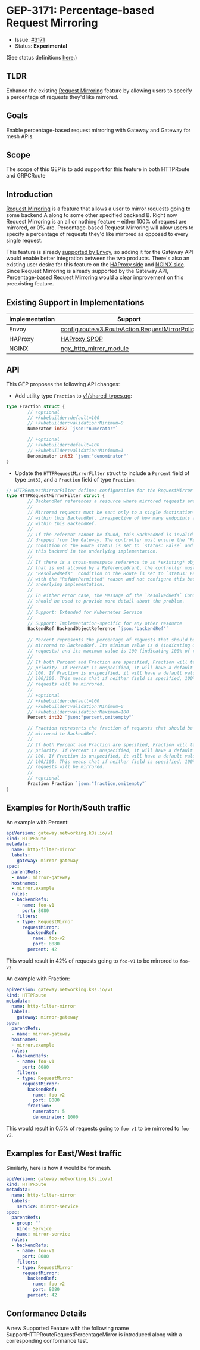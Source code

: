 # GEP-3171: Percentage-based Request Mirroring

* Issue: [#3171](https://github.com/kubernetes-sigs/gateway-api/issues/3171)
* Status: **Experimental**

(See status definitions [here](/geps/overview/#gep-states).)

## TLDR

Enhance the existing [Request Mirroring](https://gateway-api.sigs.k8s.io/guides/http-request-mirroring/) feature by allowing users to specify a percentage of requests they'd like mirrored.

## Goals

Enable percentage-based request mirroring with Gateway and Gateway for mesh APIs.

## Scope

<!-- TODO(https://github.com/kubernetes-sigs/gateway-api/issues/3514) Add GRPCRoute supportedFeatures and coverage -->
The scope of this GEP is to add support for this feature in both HTTPRoute and GRPCRoute

## Introduction

[Request Mirroring](https://gateway-api.sigs.k8s.io/guides/http-request-mirroring/) is a feature that allows a user to mirror requests going to some backend A along to some other specified backend B. Right now Request Mirroring is an all or nothing feature – either 100% of request are mirrored, or 0% are. Percentage-based Request Mirroring will allow users to specify a percentage of requests they'd like mirrored as opposed to every single request.   

This feature is already [supported by Envoy](https://www.envoyproxy.io/docs/envoy/latest/api-v3/config/route/v3/route_components.proto#envoy-v3-api-msg-config-route-v3-routeaction-requestmirrorpolicy), so adding it for the Gateway API would enable better integration between the two products. There's also an existing user desire for this feature on the [HAProxy side](https://www.haproxy.com/blog/haproxy-traffic-mirroring-for-real-world-testing) and [NGINX side](https://alex.dzyoba.com/blog/nginx-mirror/). Since Request Mirroring is already supported by the Gateway API, Percentage-based Request Mirroring would a clear improvement on this preexisting feature.

## Existing Support in Implementations

| Implementation | Support |
|----------------|------------|
| Envoy | [config.route.v3.RouteAction.RequestMirrorPolicy](config.route.v3.RouteAction.RequestMirrorPolicy) |
| HAProxy | [HAProxy SPOP](https://github.com/haproxytech/spoa-mirror) |
| NGINX | [ngx_http_mirror_module](https://nginx.org/en/docs/http/ngx_http_mirror_module.html) |


## API

This GEP proposes the following API changes:

* Add utility type `Fraction` to [v1/shared_types.go](https://github.com/kubernetes-sigs/gateway-api/blob/cb5bf1541fa70f0692aebde8c64bba434cf331b6/apis/v1/shared_types.go):


```go
type Fraction struct {
        // +optional
        // +kubebuilder:default=100
        // +kubebuilder:validation:Minimum=0
        Numerator int32 `json:"numerator"`

        // +optional
        // +kubebuilder:default=100
        // +kubebuilder:validation:Minimum=1
        Denominator int32 `json:"denominator"`
}
```


* Update the `HTTPRequestMirrorFilter` struct to include a `Percent` field of type `int32`, and a `Fraction` field of type `Fraction`:


```go
// HTTPRequestMirrorFilter defines configuration for the RequestMirror filter.
type HTTPRequestMirrorFilter struct {
        // BackendRef references a resource where mirrored requests are sent.
        //
        // Mirrored requests must be sent only to a single destination endpoint
        // within this BackendRef, irrespective of how many endpoints are present
        // within this BackendRef.
        //
        // If the referent cannot be found, this BackendRef is invalid and must be
        // dropped from the Gateway. The controller must ensure the "ResolvedRefs"
        // condition on the Route status is set to `status: False` and not configure
        // this backend in the underlying implementation.
        //
        // If there is a cross-namespace reference to an *existing* object
        // that is not allowed by a ReferenceGrant, the controller must ensure the
        // "ResolvedRefs"  condition on the Route is set to `status: False`,
        // with the "RefNotPermitted" reason and not configure this backend in the
        // underlying implementation.
        //
        // In either error case, the Message of the `ResolvedRefs` Condition
        // should be used to provide more detail about the problem.
        //
        // Support: Extended for Kubernetes Service
        //
        // Support: Implementation-specific for any other resource
        BackendRef BackendObjectReference `json:"backendRef"`
      
        // Percent represents the percentage of requests that should be
        // mirrored to BackendRef. Its minimum value is 0 (indicating 0% of
        // requests) and its maximum value is 100 (indicating 100% of requests).
        //
        // If both Percent and Fraction are specified, Fraction will take
        // priority. If Percent is unspecified, it will have a default value of
        // 100. If Fraction is unspecified, it will have a default value of
        // 100/100. This means that if neither field is specified, 100% of
        // requests will be mirrored.
        //
        // +optional
        // +kubebuilder:default=100
        // +kubebuilder:validation:Minimum=0
        // +kubebuilder:validation:Maximum=100
        Percent int32 `json:"percent,omitempty"`

        // Fraction represents the fraction of requests that should be
        // mirrored to BackendRef.
        //
        // If both Percent and Fraction are specified, Fraction will take
        // priority. If Percent is unspecified, it will have a default value of
        // 100. If Fraction is unspecified, it will have a default value of
        // 100/100. This means that if neither field is specified, 100% of
        // requests will be mirrored.
        //
        // +optional
        Fraction Fraction `json:"fraction,omitempty"`
}
```

## Examples for North/South traffic

An example with Percent:


```yaml
apiVersion: gateway.networking.k8s.io/v1
kind: HTTPRoute
metadata:
  name: http-filter-mirror
  labels:
    gateway: mirror-gateway
spec:
  parentRefs:
  - name: mirror-gateway
  hostnames:
  - mirror.example
  rules:
  - backendRefs:
    - name: foo-v1
      port: 8080
    filters:
    - type: RequestMirror
      requestMirror:
        backendRef:
          name: foo-v2
          port: 8080
        percent: 42
```

This would result in 42% of requests going to `foo-v1` to be mirrored to `foo-v2`.    

An example with Fraction:

```yaml
apiVersion: gateway.networking.k8s.io/v1
kind: HTTPRoute
metadata:
  name: http-filter-mirror
  labels:
    gateway: mirror-gateway
spec:
  parentRefs:
  - name: mirror-gateway
  hostnames:
  - mirror.example
  rules:
  - backendRefs:
    - name: foo-v1
      port: 8080
    filters:
    - type: RequestMirror
      requestMirror:
        backendRef:
          name: foo-v2
          port: 8080
        fraction:
          numerator: 5
          denominator: 1000
```

This would result in 0.5% of requests going to `foo-v1` to be mirrored to `foo-v2`.

## Examples for East/West traffic

Similarly, here is how it would be for mesh.

```yaml
apiVersion: gateway.networking.k8s.io/v1
kind: HTTPRoute
metadata:
  name: http-filter-mirror
  labels:
    service: mirror-service
spec:
  parentRefs:
  - group: ""
    kind: Service
    name: mirror-service
  rules:
  - backendRefs:
    - name: foo-v1
      port: 8080
    filters:
    - type: RequestMirror
      requestMirror:
        backendRef:
          name: foo-v2
          port: 8080
        percent: 42
```

## Conformance Details

A new Supported Feature with the following name SupportHTTPRouteRequestPercentageMirror is introduced along with a corresponding conformance test.

<!-- TODO(https://github.com/kubernetes-sigs/gateway-api/issues/3515) Different supportedFeature for mesh> -->
